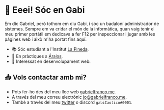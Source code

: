 # 👋 Eeei! Sóc en Gabi

Em dic Gabriel, però tothom em diu Gabi, i sóc un badaloní administrador de sistemes. Sempre em va cridar el món de la informàtica, quan vaig tenir el meu primer portàtil em dedicava a fer F12 per inspeccionar i jugar amb les pàgines web i això m'ha portat fins aquí.

- 📚 Sóc estudiant a l'Institut [La Pineda](http://inslapineda.cat).
- 🔧 En pràctiques a [Áralos](https://www.aralos.com).
- 🌱 Interessat en desenvolupament web.

## 📥 Vols contactar amb mi?

- Pots fer-ho des del meu lloc web [gabrielfranco.me](https://gabrielfranco.me/).
- A través del meu correu electrònic jo@gabrielfranco.me.
- També a través del meu [twitter](https://twitter.com/gabiCaotico) o discord `gabiCaotico#0001`.
